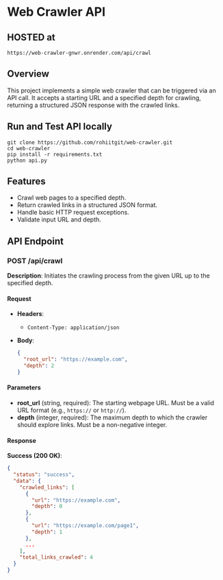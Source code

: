 # Web Crawler API

## HOSTED at

``` https://web-crawler-gnwr.onrender.com/api/crawl ```

## Overview
This project implements a simple web crawler that can be triggered via an API call. It accepts a starting URL and a specified depth for crawling, returning a structured JSON response with the crawled links.

## Run and Test API locally
```
git clone https://github.com/rohiitgit/web-crawler.git
cd web-crawler
pip install -r requirements.txt
python api.py
```

## Features
- Crawl web pages to a specified depth.
- Return crawled links in a structured JSON format.
- Handle basic HTTP request exceptions.
- Validate input URL and depth.

## API Endpoint

### POST /api/crawl

**Description**: Initiates the crawling process from the given URL up to the specified depth.

#### Request

- **Headers**:
  - `Content-Type: application/json`

- **Body**:
    ```json
    {
      "root_url": "https://example.com",
      "depth": 2
    }
    ```

#### Parameters
- **root_url** (string, required): The starting webpage URL. Must be a valid URL format (e.g., `https://` or `http://`).
- **depth** (integer, required): The maximum depth to which the crawler should explore links. Must be a non-negative integer.

#### Response

**Success (200 OK)**:
```json
{
  "status": "success",
  "data": {
    "crawled_links": [
      {
        "url": "https://example.com",
        "depth": 0
      },
      {
        "url": "https://example.com/page1",
        "depth": 1
      },
      ...
    ],
    "total_links_crawled": 4
  }
}
